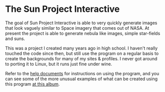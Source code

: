 The Sun Project Interactive
===========================

The goal of Sun Project Interactive is able to very quickly generate images
that look vaguely similar to Space imagery that comes out of NASA. At present
the project is able to generate nebula like images, simple star-fields and
suns.

This was a project I created many years ago in high school. I haven't really
touched the code since then, but still use the program on a regular basis to
create the backgrounds for many of my sites & profiles. I never got around to
porting it to Linux, but it runs just fine under wine.

Refer to the [help documents][1] for instructions on using the program, and you
can see some of the more unusual examples of what can be created using this
program [at this album][2].

[1]: https://htmlpreview.github.io/?https://raw.githubusercontent.com/DarkStarSword/sunproject/master/msvc/Release/help/index.html
[2]: https://plus.google.com/photos/102765549798153449018/albums/6058936332031550993
